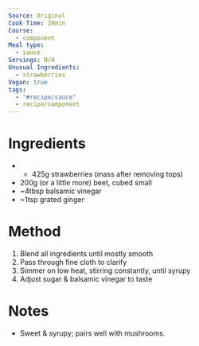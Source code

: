 ```yaml
---
Source: Original
Cook Time: 20min
Course:
  - component
Meal type:
  - sauce
Servings: N/A
Unusual Ingredients:
  - strawberries
Vegan: true
tags:
  - "#recipe/sauce"
  - recipe/component
---
```

# Ingredients

- - 425g strawberries (mass after removing tops)
- 200g (or a little more) beet, cubed small
- ~4tbsp balsamic vinegar
- ~1tsp grated ginger

# Method

1. Blend all ingredients until mostly smooth
2. Pass through fine cloth to clarify
3. Simmer on low heat, stirring constantly, until syrupy
4. Adjust sugar & balsamic vinegar to taste

# Notes

- Sweet & syrupy; pairs well with mushrooms.